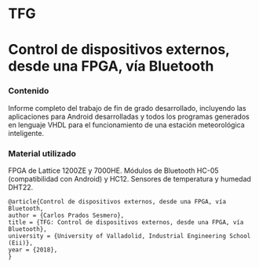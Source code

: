 # TFG
Control de dispositivos externos, desde una FPGA, vía Bluetooth
===========

### Contenido

Informe completo del trabajo de fin de grado desarrollado, incluyendo las aplicaciones para Android desarrolladas y todos los programas generados en lenguaje VHDL para el funcionamiento de una estación meteorológica inteligente.

### Material utilizado

FPGA de Lattice 1200ZE y 7000HE. Módulos de Bluetooth HC-05 (compatibilidad con Android) y HC12. Sensores de temperatura y humedad DHT22.

```
@article{Control de dispositivos externos, desde una FPGA, vía Bluetooth,
author = {Carlos Prados Sesmero},
title = {TFG: Control de dispositivos externos, desde una FPGA, vía Bluetooth},
university = {University of Valladolid, Industrial Engineering School (Eii)},
year = {2018},
}
```
